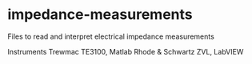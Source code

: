 # impedance-measurements

Files to read and interpret electrical impedance measurements

Instruments
Trewmac TE3100, Matlab
Rhode & Schwartz ZVL, LabVIEW
